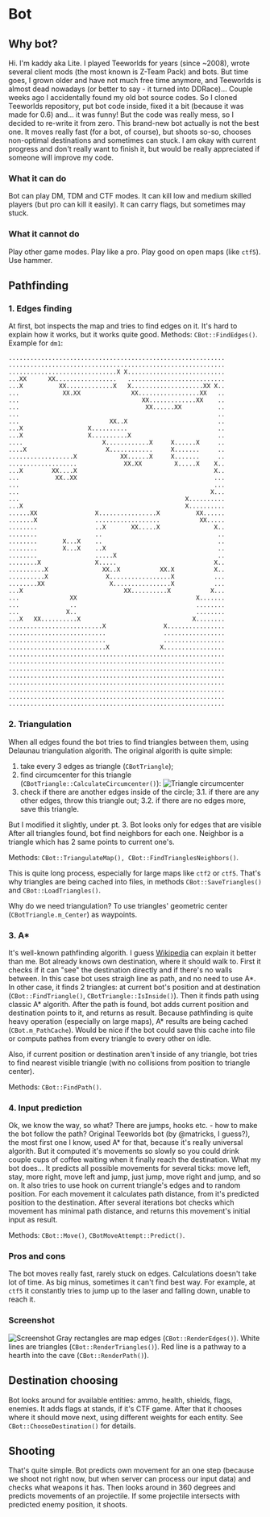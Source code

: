 # Bot
## Why bot?
Hi. I'm kaddy aka Lite. I played Teeworlds for years (since ~2008), wrote several client mods (the most known is Z-Team Pack) and bots. But time goes, I grown older and have not much free time anymore, and Teeworlds is almost dead nowadays (or better to say - it turned into DDRace)...
Couple weeks ago I accidentally found my old bot source codes. So I cloned Teeworlds repository, put bot code inside, fixed it a bit (because it was made for 0.6) and... it was funny! But the code was really mess, so I decided to re-write it from zero.
This brand-new bot actually is not the best one. It moves really fast (for a bot, of course), but shoots so-so, chooses non-optimal destinations and sometimes can stuck. I am okay with current progress and don't really want to finish it, but would be really appreciated if someone will improve my code.

### What it can do
Bot can play DM, TDM and CTF modes.
It can kill low and medium skilled players (but pro can kill it easily).
It can carry flags, but sometimes may stuck.

### What it cannot do
Play other game modes.
Play like a pro.
Play good on open maps (like `ctf5`).
Use hammer.

## Pathfinding
### 1. Edges finding
At first, bot inspects the map and tries to find edges on it. It's hard to explain how it works, but it works quite good.
Methods: `CBot::FindEdges()`.
Example for `dm1`:
```
............................................................
............................................................
..............................X X...........................
...XX      XX.................   ...........................
...X          XX.............X   X....................XX X..
...            XX.XX              XX.................XX   ..
...                                  XX.............XX    ..
...                                   XX......XX          ..
...                                                       ..
...                         XX..X                         ..
...X                  X..........                         ..
...X                  X..........X                        ..
....                      X............X     X......X     ..
....X                      X............     X.......     ..
..................X            XX......X     X.......     ..
...................             XX.XX         X.....X    X..
...X        XX....X                                      X..
...          XX..XX                                      ...
...                                                      ...
...                                                     X...
...                                              X..........
...X                                             X..........
......XX                X................X          XX......
.......X                ..................           XX.....
........                ..X       XX.....X               X..
........                ..                                ..
........       X...X    ..                                ..
........       X...X    ..X                               ..
........                .....X                            ..
........X               X.....                           X..
..........X               XX..X           XX.X           X..
..........X                X.................X           ...
........XX                  X................X           ...
...X                            XX..........X           X...
...              XX                                 X.......
...              ..                                 ........
...             X..                                 ........
...X   XX..........X                               X........
..........................X                X................
...........................                .................
...........................                .................
...........................X              X.................
............................................................
............................................................
............................................................
............................................................
............................................................
............................................................
............................................................
............................................................
```
### 2. Triangulation
When all edges found the bot tries to find triangles between them, using Delaunau triangulation algorith.
The original algorith is quite simple:
1. take every 3 edges as triangle (`CBotTriangle`);
2. find circumcenter for this triangle (`CBotTriangle::CalculateCircumcenter()`):
![Triangle circumcenter](https://upload.wikimedia.org/wikipedia/commons/7/74/Triangle.Circumcenter.svg)
3. check if there are another edges inside of the circle;
3.1. if there are any other edges, throw this triangle out;
3.2. if there are no edges more, save this triangle.

But I modified it slightly, under pt. 3. Bot looks only for edges that are visible
After all triangles found, bot find neighbors for each one. Neighbor is a triangle which has 2 same points to current one's.

Methods: `CBot::TriangulateMap(), CBot::FindTrianglesNeighbors()`.

This is quite long process, especially for large maps like `ctf2` or `ctf5`. That's why triangles are being cached into files, in methods `CBot::SaveTriangles()` and `CBot::LoadTriangles()`.

Why do we need triangulation? To use triangles' geometric center (`CBotTriangle.m_Center`) as waypoints.

### 3. A*
It's well-known pathfinding algorith. I guess [Wikipedia](https://en.wikipedia.org/wiki/A*_search_algorithm) can explain it better than me.
Bot already knows own destination, where it should walk to.
First it checks if it can "see" the destination directly and if there's no walls between. In this case bot uses straigh line as path, and no need to use A*.
In other case, it finds 2 triangles: at current bot's position and at destination (`CBot::FindTriangle()`, `CBotTriangle::IsInside()`). Then it finds path using classic A* algorith. After the path is found, bot adds current position and destination points to it, and returns as result.
Because pathfinding is quite heavy operation (especially on large maps), A* results are being cached (`CBot.m_PathCache`).
Would be nice if the bot could save this cache into file or compute pathes from every triangle to every other on idle.

Also, if current position or destination aren't inside of any triangle, bot tries to find nearest visible triangle (with no collisions from position to triangle center).

Methods: `CBot::FindPath()`.

### 4. Input prediction
Ok, we know the way, so what? There are jumps, hooks etc. - how to make the bot follow the path?
Original Teeworlds bot (by @matricks, I guess?), the most first one I know, used A* for that, because it's really universal algorith. But it computed it's movements so slowly so you could drink couple cups of coffee waiting when it finally reach the destination.
What my bot does...
It predicts all possible movements for several ticks: move left, stay, more right, move left and jump, just jump, move right and jump, and so on. It also tries to use hook on current triangle's edges and to random position. For each movement it calculates path distance, from it's predicted position to the destination.
After several iterations bot checks which movement has minimal path distance, and returns this movement's initial input as result.

Methods: `CBot::Move()`, `CBotMoveAttempt::Predict()`.

### Pros and cons
The bot moves really fast, rarely stuck on edges. Calculations doesn't take lot of time.
As big minus, sometimes it can't find best way. For example, at `ctf5` it constantly tries to jump up to the laser and falling down, unable to reach it.

### Screenshot
![Screenshot](https://i.ibb.co/3y92nYx/screenshot-2021-07-23-13-13-24.png)
Gray rectangles are map edges (`CBot::RenderEdges()`).
White lines are triangles (`CBot::RenderTriangles()`).
Red line is a pathway to a hearth into the cave (`CBot::RenderPath()`).

## Destination choosing
Bot looks around for available entities: ammo, health, shields, flags, enemies. It adds flags at stands, if it's CTF game.
After that it chooses where it should move next, using different weights for each entity.
See `CBot::ChooseDestination()` for details.

## Shooting
That's quite simple. Bot predicts own movement for an one step (because we shoot not right now, but when server can process our input data) and checks what weapons it has. Then looks around in 360 degrees and predicts movements of an projectile. If some projectile intersects with predicted enemy position, it shoots.